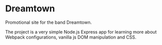 # Dreamtown
Promotional site for the band Dreamtown.

The project is a very simple Node.js Express app for learning more about Webpack configurations, vanilla js DOM manipulation and CSS.
